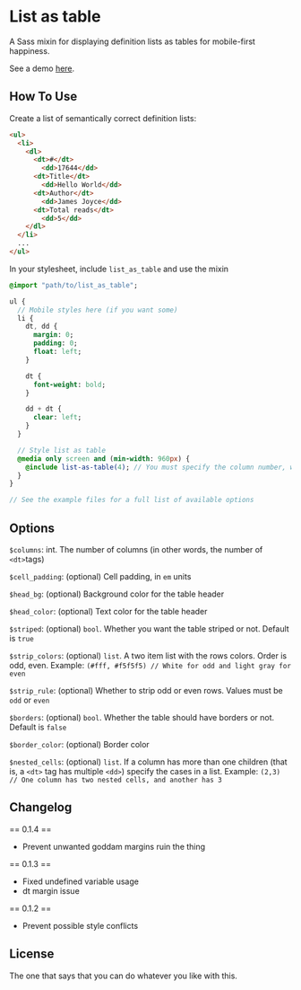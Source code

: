 List as table
==============
A Sass mixin for displaying definition lists as tables for mobile-first happiness.

See a demo [here](http://carlus.cat/static/list-as-table/).

How To Use
-----------

Create a list of semantically correct definition lists:

```html
<ul>
  <li>
    <dl>
      <dt>#</dt>
        <dd>17644</dd>
      <dt>Title</dt>
        <dd>Hello World</dd>
      <dt>Author</dt>
        <dd>James Joyce</dd>
      <dt>Total reads</dt>
        <dd>5</dd>
    </dl>
  </li>
  ...
</ul>

```

In your stylesheet, include `list_as_table` and use the mixin 

```sass
@import "path/to/list_as_table";

ul {
  // Mobile styles here (if you want some)
  li {
    dt, dd {
      margin: 0;
      padding: 0;
      float: left;
    }

    dt {
      font-weight: bold;
    }

    dd + dt {
      clear: left;
    }
  }

  // Style list as table
  @media only screen and (min-width: 960px) {
    @include list-as-table(4); // You must specify the column number, which is de <dt> count
  }
}

// See the example files for a full list of available options
```

Options
--------
`$columns`: int. The number of columns (in other words, the number of `<dt>`tags)  

`$cell_padding`: (optional) Cell padding, in `em` units 

`$head_bg`: (optional) Background color for the table header 

`$head_color`: (optional) Text color for the table header

`$striped`: (optional) `bool`. Whether you want the table striped or not. Default is `true`

`$strip_colors`: (optional) `list`. A two item list with the rows colors. Order is odd, even. Example: `(#fff, #f5f5f5) // White for odd and light gray for even`

`$strip_rule`: (optional) Whether to strip odd or even rows. Values must be `odd` or `even` 

`$borders`: (optional) `bool`. Whether the table should have borders or not. Default is `false` 

`$border_color`: (optional) Border color

`$nested_cells`: (optional) `list`. If a column has more than one children (that is, a `<dt>` tag has multiple `<dd>`) specify the cases in a list. Example: `(2,3) // One column has two nested cells, and another has 3`

Changelog
---------
== 0.1.4 ==
- Prevent unwanted goddam margins ruin the thing

== 0.1.3 ==
- Fixed undefined variable usage
- dt margin issue

== 0.1.2 ==
- Prevent possible style conflicts

License
--------
The one that says that you can do whatever you like with this.
